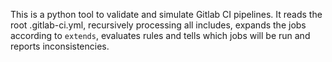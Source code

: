 This is a python tool to validate and simulate Gitlab CI pipelines. It reads the root .gitlab-ci.yml, recursively processing all includes, expands the jobs according to `extends`, evaluates rules and tells which jobs will be run and reports inconsistencies.
